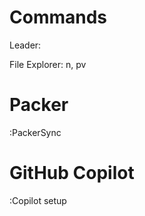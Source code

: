 # Commands

Leader:		<space>

File Explorer:	n, <leader>pv

# Packer

:PackerSync

# GitHub Copilot

:Copilot setup
